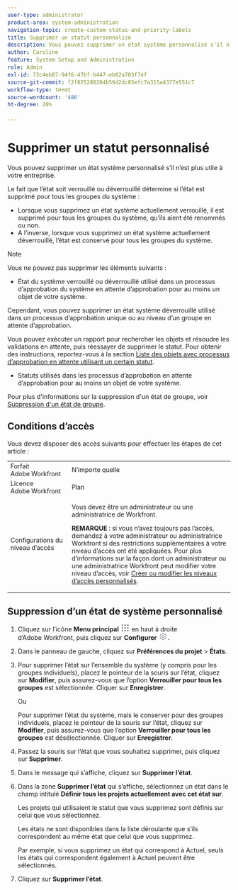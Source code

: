 ```yaml
---
user-type: administrator
product-area: system-administration
navigation-topic: create-custom-status-and-priority-labels
title: Supprimer un statut personnalisé
description: Vous pouvez supprimer un état système personnalisé s’il n’est plus utile à votre entreprise.
author: Caroline
feature: System Setup and Administration
role: Admin
exl-id: 73c4eb87-94f6-47bf-b447-eb02a703f7ef
source-git-commit: f2f825280204b56d2dc85efc7a315a4377e551c7
workflow-type: tm+mt
source-wordcount: '486'
ht-degree: 20%

---
```


# Supprimer un statut personnalisé

Vous pouvez supprimer un état système personnalisé s’il n’est plus utile à votre entreprise.

Le fait que l’état soit verrouillé ou déverrouillé détermine si l’état est supprimé pour tous les groupes du système :

* Lorsque vous supprimez un état système actuellement verrouillé, il est supprimé pour tous les groupes du système, qu’ils aient été renommés ou non.
* A l’inverse, lorsque vous supprimez un état système actuellement déverrouillé, l’état est conservé pour tous les groupes du système.


>[!NOTE]
>
>Vous ne pouvez pas supprimer les éléments suivants :
>
>* État du système verrouillé ou déverrouillé utilisé dans un processus d’approbation du système en attente d’approbation pour au moins un objet de votre système.
>
>  Cependant, vous pouvez supprimer un état système déverrouillé utilisé dans un processus d’approbation unique ou au niveau d’un groupe en attente d’approbation.
>
>  Vous pouvez exécuter un rapport pour rechercher les objets et résoudre les validations en attente, puis réessayer de supprimer le statut. Pour obtenir des instructions, reportez-vous à la section [Liste des objets avec processus d’approbation en attente utilisant un certain statut](../../../administration-and-setup/customize-workfront/creating-custom-status-and-priority-labels/list-objects-pending-approval-certain-status.md).
>
>* Statuts utilisés dans les processus d’approbation en attente d’approbation pour au moins un objet de votre système.

Pour plus d&#39;informations sur la suppression d&#39;un état de groupe, voir [Suppression d&#39;un état de groupe](../../../administration-and-setup/manage-groups/manage-group-statuses/delete-a-group-status.md).

## Conditions d’accès

Vous devez disposer des accès suivants pour effectuer les étapes de cet article :

<table style="table-layout:auto"> 
 <col> 
 <col> 
 <tbody> 
  <tr> 
   <td role="rowheader">Forfait Adobe Workfront</td> 
   <td>N’importe quelle</td> 
  </tr> 
  <tr> 
   <td role="rowheader">Licence Adobe Workfront</td> 
   <td>Plan</td> 
  </tr> 
  <tr> 
   <td role="rowheader">Configurations du niveau d’accès</td> 
   <td> <p>Vous devez être un administrateur ou une administratrice de Workfront.</p> <p><b>REMARQUE</b> : si vous n’avez toujours pas l’accès, demandez à votre administrateur ou administratrice Workfront si des restrictions supplémentaires à votre niveau d’accès ont été appliquées. Pour plus d’informations sur la façon dont un administrateur ou une administratrice Workfront peut modifier votre niveau d’accès, voir <a href="../../../administration-and-setup/add-users/configure-and-grant-access/create-modify-access-levels.md" class="MCXref xref">Créer ou modifier les niveaux d’accès personnalisés</a>.</p> </td> 
  </tr> 
 </tbody> 
</table>

## Suppression d’un état de système personnalisé

1. Cliquez sur l’icône **Menu principal** ![](assets/main-menu-icon.png) en haut à droite d’Adobe Workfront, puis cliquez sur **Configurer** ![](assets/gear-icon-settings.png).

1. Dans le panneau de gauche, cliquez sur **Préférences du projet** > **États**.

1. Pour supprimer l’état sur l’ensemble du système (y compris pour les groupes individuels), placez le pointeur de la souris sur l’état, cliquez sur **Modifier**, puis assurez-vous que l’option **Verrouiller pour tous les groupes** est sélectionnée. Cliquer sur **Enregistrer**.

   Ou

   Pour supprimer l’état du système, mais le conserver pour des groupes individuels, placez le pointeur de la souris sur l’état, cliquez sur **Modifier**, puis assurez-vous que l’option **Verrouiller pour tous les groupes** est désélectionnée. Cliquer sur **Enregistrer**.

1. Passez la souris sur l’état que vous souhaitez supprimer, puis cliquez sur **Supprimer**.
1. Dans le message qui s’affiche, cliquez sur **Supprimer l’état**.
1. Dans la zone **Supprimer l’état** qui s’affiche, sélectionnez un état dans le champ intitulé **Définir tous les projets actuellement avec cet état sur**.

   Les projets qui utilisaient le statut que vous supprimez sont définis sur celui que vous sélectionnez.

   Les états ne sont disponibles dans la liste déroulante que s’ils correspondent au même état que celui que vous supprimez.

   Par exemple, si vous supprimez un état qui correspond à Actuel, seuls les états qui correspondent également à Actuel peuvent être sélectionnés.

1. Cliquez sur **Supprimer l’état**.
